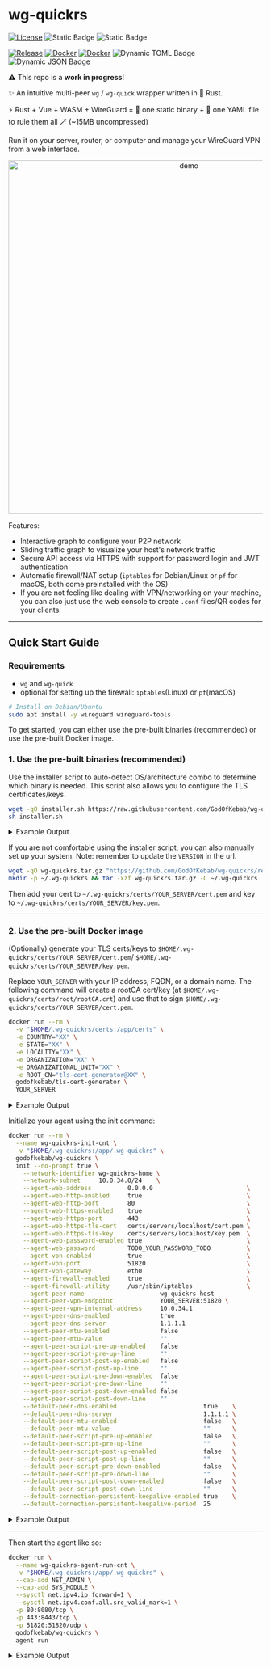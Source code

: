 # wg-quickrs

[![License](https://img.shields.io/github/license/godofkebab/wg-quickrs?logo=GitHub&color=brightgreen)](https://github.com/GodOfKebab/wg-quickrs)
![Static Badge](https://img.shields.io/badge/amd64%20%7C%20arm64%20%7C%20arm%2Fv7%20%20-%20grey?label=arch)
![Static Badge](https://img.shields.io/badge/Debian%20%7C%20MacOS%20%20-%20black?label=platform)

[![Release](https://img.shields.io/github/v/tag/godofkebab/wg-quickrs?logo=github&label=latest%20tag&color=blue)](https://github.com/godofkebab/wg-quickrs/releases/latest)
[![Docker](https://img.shields.io/docker/image-size/godofkebab/wg-quickrs?logo=docker&color=%232496ED)](https://hub.docker.com/repository/docker/godofkebab/wg-quickrs)
[![Docker](https://img.shields.io/docker/pulls/godofkebab/wg-quickrs?logo=docker&color=%232496ED)](https://hub.docker.com/repository/docker/godofkebab/wg-quickrs/tags)
![Dynamic TOML Badge](https://img.shields.io/badge/dynamic/toml?url=https%3A%2F%2Fraw.githubusercontent.com%2FGodOfKebab%2Fwg-quickrs%2Frefs%2Fheads%2Fmain%2Fsrc%2Fwg-quickrs%2FCargo.toml&query=package.rust-version&logo=rust&label=rust&color=%23000000)
![Dynamic JSON Badge](https://img.shields.io/badge/dynamic/json?url=https%3A%2F%2Fraw.githubusercontent.com%2FGodOfKebab%2Fwg-quickrs%2Frefs%2Fheads%2Fmain%2Fsrc%2Fweb%2Fpackage.json&query=dependencies.vue&logo=vue.js&label=vue&color=%234FC08D)

⚠️ This repo is a **work in progress**!

✨ An intuitive multi-peer `wg` / `wg-quick` wrapper written in 🦀 Rust.

⚡ Rust + Vue + WASM + WireGuard = 🧪 one static binary + 📝 one YAML file to rule them all 🪄 (~15MB uncompressed)

Run it on your server, router, or computer and manage your WireGuard VPN from a web interface.

<p align="center">
<img src="https://yasar.idikut.cc/project-assets/wg-quickrs-homepage.gif" height="700" alt="demo">
</p>

Features:
- Interactive graph to configure your P2P network
- Sliding traffic graph to visualize your host's network traffic
- Secure API access via HTTPS with support for password login and JWT authentication
- Automatic firewall/NAT setup (`iptables` for Debian/Linux or `pf` for macOS, both come preinstalled with the OS)
- If you are not feeling like dealing with VPN/networking on your machine, you can also just use the web console to create `.conf` files/QR codes for your clients.

---

## Quick Start Guide

### Requirements

- `wg` and `wg-quick`
- optional for setting up the firewall: `iptables`(Linux) or `pf`(macOS)

```bash
# Install on Debian/Ubuntu
sudo apt install -y wireguard wireguard-tools
```

To get started, you can either use the pre-built binaries (recommended) or use the pre-built Docker image.

### 1. Use the pre-built binaries (recommended)

Use the installer script to auto-detect OS/architecture combo to determine which binary is needed.
This script also allows you to configure the TLS certificates/keys.

```bash
wget -qO installer.sh https://raw.githubusercontent.com/GodOfKebab/wg-quickrs/refs/heads/main/installer.sh
sh installer.sh
````

<details>
<summary>Example Output</summary>

```text
Detected target: aarch64-apple-darwin
Fetching latest release version...
    Using latest release: v0.1.11
Setting up and downloading the install directory at /Users/XXX/.wg-quickrs...
Setting up TLS certs/keys at /Users/XXX/.wg-quickrs/certs...
Enter COUNTRY [XX]: 
Enter STATE [XX]: 
Enter LOCALITY [XX]: 
Enter ORGANIZATION [XX]: 
Enter ORGANIZATIONAL_UNIT [XX]: 
Enter ROOT_CN [tls-cert-generator@XX]: 
Generating key for rootCA ...
    certs/root/rootCA.key
    Done.
Generating cert for rootCA ...
    certs/root/rootCA.crt
    Done.
Generating cert/key for XXX ...
    Generated key at certs/servers/XXX/key.pem
    Generated cert at certs/servers/XXX/cert.pem
    ...
    ...
    ✅ Generated TLS certs/keys
Setting up PATH and completions...
    ✅ Added PATH and completions to /Users/XXX/.zshrc

Open a new shell or run the following to use wg-quickrs command on this shell:

    export PATH="/Users/XXX/.wg-quickrs/bin:$PATH"
    source "/Users/XXX/.wg-quickrs/completions/_wg-quickrs"

Then, you are ready to initialize your service with:

    wg-quickrs init

After a successful initialization, you can start up your service with:

    wg-quickrs agent run
```

</details>

If you are not comfortable using the installer script, you can also manually set up your system.
Note: remember to update the `VERSION` in the url.

```bash
wget -qO wg-quickrs.tar.gz "https://github.com/GodOfKebab/wg-quickrs/releases/download/VERSION/wg-quickrs-aarch64-apple-darwin.tar.gz"
mkdir -p ~/.wg-quickrs && tar -xzf wg-quickrs.tar.gz -C ~/.wg-quickrs
```

Then add your cert to `~/.wg-quickrs/certs/YOUR_SERVER/cert.pem` and key to `~/.wg-quickrs/certs/YOUR_SERVER/key.pem`.

---

### 2. Use the pre-built Docker image

(Optionally) generate your TLS certs/keys to `$HOME/.wg-quickrs/certs/YOUR_SERVER/cert.pem`/
`$HOME/.wg-quickrs/certs/YOUR_SERVER/key.pem`.

Replace `YOUR_SERVER` with your IP address, FQDN, or a domain name.
The following command will create a rootCA cert/key (at `$HOME/.wg-quickrs/certs/root/rootCA.crt`) and use that to sign
`$HOME/.wg-quickrs/certs/YOUR_SERVER/cert.pem`.

```bash
docker run --rm \
  -v "$HOME/.wg-quickrs/certs:/app/certs" \
  -e COUNTRY="XX" \
  -e STATE="XX" \
  -e LOCALITY="XX" \
  -e ORGANIZATION="XX" \
  -e ORGANIZATIONAL_UNIT="XX" \
  -e ROOT_CN="tls-cert-generator@XX" \
  godofkebab/tls-cert-generator \
  YOUR_SERVER
```

<details>
<summary>Example Output</summary>

```text
Generating key for rootCA ...
    certs/root/rootCA.key
    Done.
Generating cert for rootCA ...
    certs/root/rootCA.crt
    Done.
Generating cert/key for YOUR_SERVER ...
    Generated key at certs/servers/YOUR_SERVER/key.pem
    Generated cert at certs/servers/YOUR_SERVER/cert.pem
tree "$HOME/.wg-quickrs/certs"
└── certs
    ├── root
    │   ├── rootCA.crt
    │   └── rootCA.key
    └── servers
        └── YOUR_SERVER
            ├── cert.pem
            └── key.pem
```

</details>

Initialize your agent using the init command:

```bash
docker run --rm \
  --name wg-quickrs-init-cnt \
  -v "$HOME/.wg-quickrs:/app/.wg-quickrs" \
  godofkebab/wg-quickrs \
  init --no-prompt true \
    --network-identifier wg-quickrs-home \
    --network-subnet     10.0.34.0/24    \
    --agent-web-address          0.0.0.0                          \
    --agent-web-http-enabled     true                             \
    --agent-web-http-port        80                               \
    --agent-web-https-enabled    true                             \
    --agent-web-https-port       443                              \
    --agent-web-https-tls-cert   certs/servers/localhost/cert.pem \
    --agent-web-https-tls-key    certs/servers/localhost/key.pem  \
    --agent-web-password-enabled true                             \
    --agent-web-password         TODO_YOUR_PASSWORD_TODO          \
    --agent-vpn-enabled          true                             \
    --agent-vpn-port             51820                            \
    --agent-vpn-gateway          eth0                             \
    --agent-firewall-enabled     true                             \
    --agent-firewall-utility     /usr/sbin/iptables               \
    --agent-peer-name                     wg-quickrs-host                \
    --agent-peer-vpn-endpoint             YOUR_SERVER:51820 \
    --agent-peer-vpn-internal-address     10.0.34.1                      \
    --agent-peer-dns-enabled              true                           \
    --agent-peer-dns-server               1.1.1.1                        \
    --agent-peer-mtu-enabled              false                          \
    --agent-peer-mtu-value                ""                             \
    --agent-peer-script-pre-up-enabled    false                          \
    --agent-peer-script-pre-up-line       ""                             \
    --agent-peer-script-post-up-enabled   false                          \
    --agent-peer-script-post-up-line      ""                             \
    --agent-peer-script-pre-down-enabled  false                          \
    --agent-peer-script-pre-down-line     ""                             \
    --agent-peer-script-post-down-enabled false                          \
    --agent-peer-script-post-down-line    ""                             \
    --default-peer-dns-enabled                        true    \
    --default-peer-dns-server                         1.1.1.1 \
    --default-peer-mtu-enabled                        false   \
    --default-peer-mtu-value                          ""      \
    --default-peer-script-pre-up-enabled              false   \
    --default-peer-script-pre-up-line                 ""      \
    --default-peer-script-post-up-enabled             false   \
    --default-peer-script-post-up-line                ""      \
    --default-peer-script-pre-down-enabled            false   \
    --default-peer-script-pre-down-line               ""      \
    --default-peer-script-post-down-enabled           false   \
    --default-peer-script-post-down-line              ""      \
    --default-connection-persistent-keepalive-enabled true    \
    --default-connection-persistent-keepalive-period  25
```

<details>
<summary>Example Output</summary>

```text
backend: v0.1.0, frontend: v0.0.0, build: unknown#unknown@2025-09-10T03:54:51Z
2025-09-10T04:34:04.818Z INFO  [wg_quickrs] using the wg-quickrs config file at ".wg-quickrs/conf.yml"
2025-09-10T04:34:04.818Z INFO  [wg_quickrs::commands::init] Initializing wg-quickrs...
[general network settings 1-2/24]
	[ 1/24] Using Set VPN network identifier from CLI option '--network-identifier': wg-quickrs-home
	[ 2/24] Using Set VPN network CIDR subnet from CLI option '--network-subnet': 10.0.34.0/24
[general network settings complete]
[agent settings 3-17/24]
	[ 3/24] Using Set agent web server bind IPv4 address from CLI option '--agent-web-address': 0.0.0.0
	[ 4/24] Enable HTTP on web server is enabled from CLI option '--agent-web-http-enabled'
	[ 4/24] Using 	Set web server HTTP port from CLI option '--agent-web-http-port': 80
	[ 5/24] Enable HTTPS on web server is enabled from CLI option '--agent-web-https-enabled'
	[ 5/24] Using 	Set web server HTTPS port from CLI option '--agent-web-https-port': 443
	[ 5/24] Using 	Set path (relative to the wg-quickrs home directory) to TLS certificate file for HTTPS from CLI option '--agent-web-https-tls-cert': certs/servers/localhost/cert.pem
	[ 5/24] Using 	Set path (relative to the wg-quickrs home directory) to TLS private key file for HTTPS from CLI option '--agent-web-https-tls-key': certs/servers/localhost/key.pem
	[ 6/24] Enable password authentication for web server is enabled from CLI option '--agent-web-password-enabled'
	[ 6/24]  Using password for the web server from CLI argument: ***hidden***
	[ 7/24] Enable VPN server is enabled from CLI option '--agent-vpn-enabled'
	[ 7/24] Using 	Set VPN server listening port from CLI option '--agent-vpn-port': 51820
	[ 7/24] Using 	Set gateway (outbound interface) for VPN packet forwarding from CLI option '--agent-vpn-gateway': eth0
	[ 8/24] Enable running firewall commands for setting up NAT and input rules is enabled from CLI option '--agent-firewall-enabled'
	[ 8/24] Using 	Set the utility used to configure firewall NAT and input rules from CLI option '--agent-firewall-utility': /usr/sbin/iptables
	[ 9/24] Using Set agent peer name from CLI option '--agent-peer-name': wg-quickrs-host
	[10/24] Using Set publicly accessible endpoint(IP/FQDN:PORT) for VPN endpoint from CLI option '--agent-peer-vpn-endpoint': YOUR_SERVER:51820
	[11/24] Using Set internal IPv4 address for agent in VPN network from CLI option '--agent-peer-vpn-internal-address': 10.0.34.1
	[12/24] Enable DNS configuration for agent is enabled from CLI option '--agent-peer-dns-enabled'
	[12/24] Using 	Set DNS server for agent from CLI option '--agent-peer-dns-server': 1.1.1.1
	[13/24] Enable MTU configuration for agent is disabled from CLI option '--agent-peer-mtu-enabled'
	[13/24] Using 	Set MTU value for agent from CLI option '--agent-peer-mtu-value':
	[14/24] Enable PreUp script for agent is disabled from CLI option '--agent-peer-script-pre-up-enabled'
	[14/24] Using 	Set PreUp script line for agent from CLI option '--agent-peer-script-pre-up-line':
	[15/24] Enable PostUp script for agent is disabled from CLI option '--agent-peer-script-post-up-enabled'
	[15/24] Using 	Set PostUp script line for agent from CLI option '--agent-peer-script-post-up-line':
	[16/24] Enable PreDown script for agent is disabled from CLI option '--agent-peer-script-pre-down-enabled'
	[16/24] Using 	Set PreDown script line for agent from CLI option '--agent-peer-script-pre-down-line':
	[17/24] Enable PostDown script for agent is disabled from CLI option '--agent-peer-script-post-down-enabled'
	[17/24] Using 	Set PostDown script line for agent from CLI option '--agent-peer-script-post-down-line':
[agent settings complete]
[new peer/connection default settings 18-24/24]
	[18/24] Enable DNS for new peers by default is enabled from CLI option '--default-peer-dns-enabled'
	[18/24] Using 	Set default DNS server for new peers from CLI option '--default-peer-dns-server': 1.1.1.1
	[19/24] Enable MTU for new peers by default is disabled from CLI option '--default-peer-mtu-enabled'
	[19/24] Using 	Set default MTU value for new peers from CLI option '--default-peer-mtu-value':
	[20/24] Enable PreUp script for new peers by default is disabled from CLI option '--default-peer-script-pre-up-enabled'
	[20/24] Using 	Set default PreUp script line for new peers from CLI option '--default-peer-script-pre-up-line':
	[21/24] Enable PostUp script for new peers by default is disabled from CLI option '--default-peer-script-post-up-enabled'
	[21/24] Using 	Set default PostUp script line for new peers from CLI option '--default-peer-script-post-up-line':
	[22/24] Enable PreDown script for new peers by default is disabled from CLI option '--default-peer-script-pre-down-enabled'
	[22/24] Using 	Set default PreDown script line for new peers from CLI option '--default-peer-script-pre-down-line':
	[23/24] Enable PostDown script for new peers by default is disabled from CLI option '--default-peer-script-post-down-enabled'
	[23/24] Using 	Set default PostDown script line for new peers from CLI option '--default-peer-script-post-down-line':
	[24/24] Enable PersistentKeepalive for new connections by default is enabled from CLI option '--default-connection-persistent-keepalive-enabled'
	[24/24] Using 	Set default PersistentKeepalive period in seconds from CLI option '--default-connection-persistent-keepalive-period': 25
[new peer/connection default settings complete]
✅ This was all the information required to initialize wg-quickrs. Finalizing the configuration...
2025-09-10T04:34:04.837Z INFO  [wg_quickrs::wireguard::cmd] $ wg genkey
2025-09-10T04:34:04.837Z INFO  [wg_quickrs::wireguard::cmd] $ wg genkey | wg pubkey
2025-09-10T04:34:04.839Z INFO  [wg_quickrs::conf::util] updated config file
```

</details>

---

Then start the agent like so:

```bash
docker run \
  --name wg-quickrs-agent-run-cnt \
  -v "$HOME/.wg-quickrs:/app/.wg-quickrs" \
  --cap-add NET_ADMIN \
  --cap-add SYS_MODULE \
  --sysctl net.ipv4.ip_forward=1 \
  --sysctl net.ipv4.conf.all.src_valid_mark=1 \
  -p 80:8080/tcp \
  -p 443:8443/tcp \
  -p 51820:51820/udp \
  godofkebab/wg-quickrs \
  agent run
```

<details>
<summary>Example Output</summary>

```text
backend: v0.1.0, frontend: v0.1.0, build: v0.1.11@2025-09-10T17:03:53Z
2025-09-11T21:25:33.440Z INFO  [wg_quickrs] using the wg-quickrs config file at ".wg-quickrs/conf.yml"
2025-09-11T21:25:33.442Z INFO  [wg_quickrs::commands::agent] using the wireguard config file at "/etc/wireguard/wg-quickrs.conf"
2025-09-11T21:25:33.454Z INFO  [wg_quickrs::wireguard::cmd] $ sudo wg-quick down wg-quickrs
2025-09-11T21:25:33.454Z WARN  [wg_quickrs::wireguard::cmd] wg-quick: `wg-quickrs' is not a WireGuard interface

2025-09-11T21:25:33.627Z INFO  [wg_quickrs::wireguard::cmd] $ sudo wg-quick up wg-quickrs
2025-09-11T21:25:33.627Z WARN  [wg_quickrs::wireguard::cmd] [#] ip link add dev wg-quickrs type wireguard
[#] wg setconf wg-quickrs /dev/fd/63
[#] ip -4 address add 10.0.34.1/24 dev wg-quickrs
[#] ip link set mtu 65455 up dev wg-quickrs
[#] resolvconf -a wg-quickrs -m 0 -x
could not detect a useable init system
[#] sudo sysctl -w net.ipv4.ip_forward=1
sysctl: error setting key 'net.ipv4.ip_forward': Read-only file system
[#] resolvconf -d wg-quickrs -f
could not detect a useable init system
[#] ip link delete dev wg-quickrs

2025-09-11T21:25:33.627Z ERROR [wg_quickrs::commands::agent] wireguard::cmd::error::command_exec_not_successful -> command for $ sudo wg-quick up wg-quickrs completed unsuccessfully
2025-09-11T21:25:33.628Z INFO  [wg_quickrs::web::server] Started HTTP frontend/API at http://0.0.0.0:80/
2025-09-11T21:25:33.628Z INFO  [actix_server::builder] starting 14 workers
2025-09-11T21:25:33.635Z INFO  [wg_quickrs::web::server] Started HTTPS frontend/API at https://0.0.0.0:443/
2025-09-11T21:25:33.635Z INFO  [actix_server::builder] starting 14 workers
2025-09-11T21:25:33.635Z INFO  [actix_server::server] Actix runtime found; starting in Actix runtime
2025-09-11T21:25:33.635Z INFO  [actix_server::server] starting service: "actix-web-service-0.0.0.0:80", workers: 14, listening on: 0.0.0.0:80
2025-09-11T21:25:33.643Z INFO  [actix_server::server] Actix runtime found; starting in Actix runtime
2025-09-11T21:25:33.643Z INFO  [actix_server::server] starting service: "actix-web-service-0.0.0.0:443", workers: 14, listening on: 0.0.0.0:443
```

</details>

